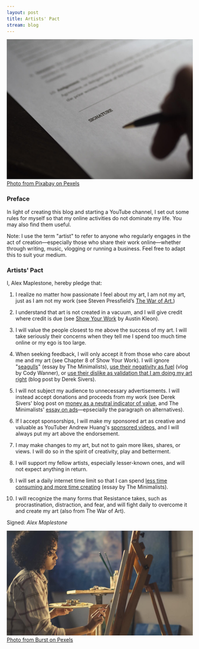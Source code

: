 ```yaml
---
layout: post
title: Artists' Pact
stream: blog
---
```


![A silhoutted hand holding a pen, hovering above a contract.](/images/contract.jpeg)
[Photo from Pixabay on Pexels](https://www.pexels.com/photo/administration-agreement-blur-business-261625/)
	
### Preface

In light of creating this blog and starting a YouTube channel, I set out some rules for myself so that my online activities do not dominate my life. You may also find them useful.

Note: I use the term "artist" to refer to anyone who regularly engages in the act of creation—especially those who share their work online—whether through writing, music, vlogging or running a business. Feel free to adapt this to suit your medium.
<!--more-->

### Artists' Pact

I, Alex Maplestone, hereby pledge that:

1. I realize no matter how passionate I feel about my art, I am not my art, just as I am not my work (see Steven Pressfield’s [The War of Art.](https://stevenpressfield.com/books/the-war-of-art/))

2. I understand that art is not created in a vacuum, and I will give credit where credit is due (see [Show Your Work](https://austinkleon.com/show-your-work/) by Austin Kleon).

3. I will value the people closest to me above the success of my art. I will take seriously their concerns when they tell me I spend too much time online or my ego is too large.

4. When seeking feedback, I will only accept it from those who care about me and my art (see Chapter 8 of Show Your Work). I will ignore "[seagulls](https://www.theminimalists.com/seagulls/)" (essay by The Minimalists), [use their negativity as fuel](https://www.youtube.com/watch?v=0bU5GjZQSbg) (vlog by Cody Wanner), or [use their dislike as validation that I am doing my art right](https://sivers.org/wrong) (blog post by Derek Sivers).

5. I will not subject my audience to unnecessary advertisements. I will instead accept donations and proceeds from my work (see Derek Sivers' blog post on [money as a neutral indicator of value,](https://sivers.org/mn1) and The Minimalists' [essay on ads](https://www.theminimalists.com/ads/)—epsecially the paragraph on alternatives).

6. If I accept sponsorships, I will make my sponsored art as creative and valuable as YouTuber Andrew Huang's [sponsored videos,](https://www.youtube.com/watch?v=ceH4Q2vcY6U) and I will always put my art above the endorsement.

7. I may make changes to my art, but not to gain more likes, shares, or views. I will do so in the spirit of creativity, play and betterment.

8. I will support my fellow artists, especially lesser-known ones, and will not expect anything in return.

9. I will set a daily internet time limit so that I can spend [less time consuming and more time creating](https://www.theminimalists.com/create-consume/) (essay by The Minimalists).

10. I will recognize the many forms that Resistance takes, such as procrastination, distraction, and fear, and will fight daily to overcome it and create my art (also from The War of Art).

Signed: *Alex Maplestone*
	
![A side profile of a woman working intently on her painting.](/images/woman-painting.jpeg)
[Photo from Burst on Pexels](https://www.pexels.com/photo/girl-in-white-and-brown-plaid-long-sleeved-top-painting-374009/)
